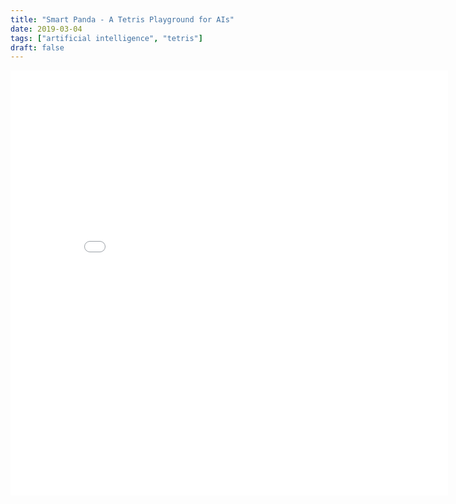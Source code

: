 ```yaml
---
title: "Smart Panda - A Tetris Playground for AIs"
date: 2019-03-04
tags: ["artificial intelligence", "tetris"]
draft: false
---
```


<iframe class='iframe' src="/smart-panda/dist/index.html" width="700" height="680" frameBorder="0"></iframe>

